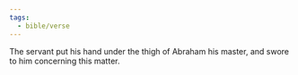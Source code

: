 ```yaml
---
tags:
  - bible/verse
---
```

The servant put his hand under the thigh of Abraham his master, and swore to him concerning this matter.
